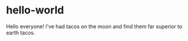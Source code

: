 # hello-world

Hello everyone! I've had tacos on the moon and find them far superior to earth tacos.
